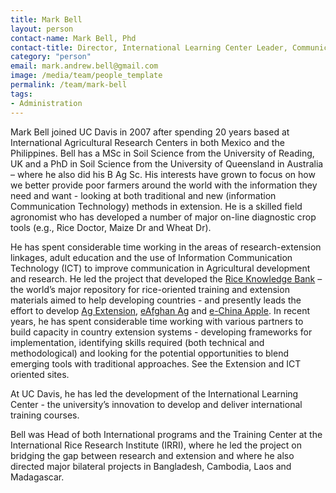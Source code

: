 ```yaml
---
title: Mark Bell
layout: person
contact-name: Mark Bell, Phd
contact-title: Director, International Learning Center Leader, Communication and Information Transfer, Hort CRSP
category: "person"
email: mark.andrew.bell@gmail.com
image: /media/team/people_template
permalink: /team/mark-bell
tags:
- Administration
---
```


Mark Bell joined UC Davis in 2007 after spending 20 years based at International Agricultural Research Centers in both Mexico and the Philippines. Bell has a MSc in Soil Science from the University of Reading, UK and a PhD in Soil Science from the University of Queensland in Australia – where he also did his B Ag Sc. His interests have grown to focus on how we better provide poor farmers around the world with the information they need and want - looking at both traditional and new (information Communication Technology) methods in extension. He is a skilled field agronomist who has developed a number of major on-line diagnostic crop tools (e.g., Rice Doctor, Maize Dr and Wheat Dr).

He has spent considerable time working in the areas of research-extension linkages, adult education and the use of Information Communication Technology (ICT) to improve communication in Agricultural development and research. He led the project that developed the <a href="http://www.knowledgebank.irri.org/">Rice Knowledge Bank</a> – the world’s major repository for rice-oriented training and extension materials aimed to help developing countries - and presently leads the effort to develop <a href="http://www.agextonline.com/">Ag Extension</a>, <a href="http://afghanag.ucdavis.edu/">eAfghan Ag</a> and <a href="http://echina-apple.com/">e-China Apple</a>. In recent years, he has spent considerable time working with various partners to build capacity in country extension systems - developing frameworks for implementation, identifying skills required (both technical and methodological) and looking for the potential opportunities to blend emerging tools with traditional approaches. See the Extension and ICT oriented sites.

At UC Davis, he has led the development of the International Learning Center - the university’s innovation to develop and deliver international training courses.

Bell was Head of both International programs and the Training Center at the International Rice Research Institute (IRRI), where he led the project on bridging the gap between research and extension and where he also directed major bilateral projects in Bangladesh, Cambodia, Laos and Madagascar.
